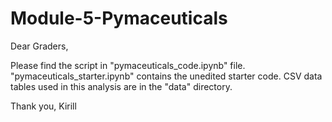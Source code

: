 # Module-5-Pymaceuticals

Dear Graders,

Please find the script in "pymaceuticals_code.ipynb" file. "pymaceuticals_starter.ipynb" contains the unedited starter code. CSV data tables used in this analysis are in the "data" directory.

Thank you,
Kirill